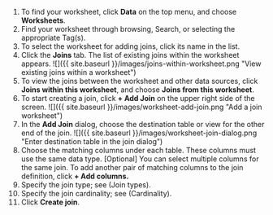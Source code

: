 1. To find your worksheet, click **Data** on the top menu, and choose **Worksheets**.
2. Find your worksheet through browsing, Search, or selecting the appropriate Tag(s).
3. To select the worksheet for adding joins, click its name in the list.
4. Click the **Joins** tab. The list of existing joins within the worksheet appears.
![]({{ site.baseurl }}/images/joins-within-worksheet.png "View existing joins within a worksheet")
5. To view the joins between the worksheet and other data sources, click **Joins within this worksheet**, and choose **Joins from this worksheet**.
6. To start creating a join, click **+ Add Join** on the upper right side of the screen.
![]({{ site.baseurl }}/images/worksheet-add-join.png "Add a join worksheet")
7. In the **Add Join** dialog, choose the destination table or view for the other end of the join.
![]({{ site.baseurl }}/images/worksheet-join-dialog.png "Enter destination table in the join dialog")
8. Choose the matching columns under each table. These columns must use the same data type.
[Optional] You can select multiple columns for the same join. To add another pair of matching columns to the join definition, click **+ Add columns.**
9. Specify the join type; see (Join types).
10. Specify the join cardinality; see (Cardinality).
11. Click **Create join**.

